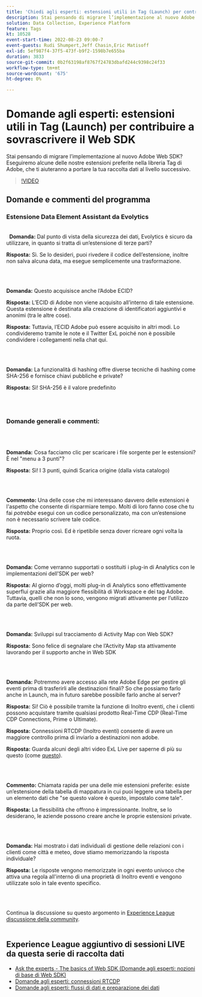 ```yaml
---
title: 'Chiedi agli esperti: estensioni utili in Tag (Launch) per contribuire a sovrascrivere l’SDK per web'
description: Stai pensando di migrare l’implementazione al nuovo Adobe Web SDK?  Eseguiremo alcune delle nostre estensioni preferite nella libreria Tag di Adobe, che ti aiuteranno a portare la tua raccolta dati al livello successivo.
solution: Data Collection, Experience Platform
feature: Tags
kt: 10528
event-start-time: 2022-08-23 09:00-7
event-guests: Rudi Shumpert,Jeff Chasin,Eric Matisoff
exl-id: 5ef987f4-37f5-473f-b9f2-1598b7e655ba
duration: 3833
source-git-commit: 0b2f63198af8767f24783dbafd244c9398c24f33
workflow-type: tm+mt
source-wordcount: '675'
ht-degree: 0%

---
```


# Domande agli esperti: estensioni utili in Tag (Launch) per contribuire a sovrascrivere il Web SDK

Stai pensando di migrare l’implementazione al nuovo Adobe Web SDK?  Eseguiremo alcune delle nostre estensioni preferite nella libreria Tag di Adobe, che ti aiuteranno a portare la tua raccolta dati al livello successivo.

>[!VIDEO](https://video.tv.adobe.com/v/346610/?quality=12&learn=on)

## Domande e commenti del programma

### Estensione Data Element Assistant da Evolytics

<br> 
**Domanda:** Dal punto di vista della sicurezza dei dati, Evolytics è sicuro da utilizzare, in quanto si tratta di un’estensione di terze parti?

**Risposta:** Sì. Se lo desideri, puoi rivedere il codice dell’estensione, inoltre non salva alcuna data, ma esegue semplicemente una trasformazione.

<br> 

**Domanda:** Questo acquisisce anche l’Adobe ECID?

**Risposta:** L’ECID di Adobe non viene acquisito all’interno di tale estensione. Questa estensione è destinata alla creazione di identificatori aggiuntivi e anonimi (tra le altre cose).

**Risposta:** Tuttavia, l’ECID Adobe può essere acquisito in altri modi. Lo condivideremo tramite le note e il Twitter ExL poiché non è possibile condividere i collegamenti nella chat qui.

<br> 

**Domanda:** La funzionalità di hashing offre diverse tecniche di hashing come SHA-256 e fornisce chiavi pubbliche e private?

**Risposta:** Sì! SHA-256 è il valore predefinito

<br> 

### Domande generali e commenti:

<br> 

**Domanda:** Cosa facciamo clic per scaricare i file sorgente per le estensioni? È nel &quot;menu a 3 punti&quot;?

**Risposta:** Sì! I 3 punti, quindi Scarica origine (dalla vista catalogo)

<br> 

**Commento:** Una delle cose che mi interessano davvero delle estensioni è l&#39;aspetto che consente di risparmiare tempo. Molti di loro fanno cose che tu fai *potrebbe* esegui con un codice personalizzato, ma con un’estensione non è necessario scrivere tale codice.

**Risposta:** Proprio così. Ed è ripetibile senza dover ricreare ogni volta la ruota.

<br> 

**Domanda:** Come verranno supportati o sostituiti i plug-in di Analytics con le implementazioni dell’SDK per web?

**Risposta:** Al giorno d’oggi, molti plug-in di Analytics sono effettivamente superflui grazie alla maggiore flessibilità di Workspace e dei tag Adobe. Tuttavia, quelli che non lo sono, vengono migrati attivamente per l’utilizzo da parte dell’SDK per web.

<br> 

**Domanda:** Sviluppi sul tracciamento di Activity Map con Web SDK?

**Risposta:** Sono felice di segnalare che l’Activity Map sta attivamente lavorando per il supporto anche in Web SDK

<br> 

**Domanda:** Potremmo avere accesso alla rete Adobe Edge per gestire gli eventi prima di trasferirli alle destinazioni finali? So che possiamo farlo anche in Launch, ma in futuro sarebbe possibile farlo anche al server?

**Risposta:** Sì! Ciò è possibile tramite la funzione di Inoltro eventi, che i clienti possono acquistare tramite qualsiasi prodotto Real-Time CDP (Real-Time CDP Connections, Prime o Ultimate).

**Risposta:** Connessioni RTCDP (Inoltro eventi) consente di avere un maggiore controllo prima di inviarlo a destinazioni non adobe.

**Risposta:** Guarda alcuni degli altri video ExL Live per saperne di più su questo (come [questo](exl-live-episode-06-23-22.md)).

<br> 

**Commento:** Chiamata rapida per una delle mie estensioni preferite: esiste un’estensione della tabella di mappatura in cui puoi leggere una tabella per un elemento dati che &quot;se questo valore è questo, impostalo come tale&quot;.

**Risposta:** La flessibilità che offrono è impressionante. Inoltre, se lo desiderano, le aziende possono creare anche le proprie estensioni private.

<br> 

**Domanda:** Hai mostrato i dati individuali di gestione delle relazioni con i clienti come città e meteo, dove stiamo memorizzando la risposta individuale?

**Risposta:** Le risposte vengono memorizzate in ogni evento univoco che attiva una regola all&#39;interno di una proprietà di Inoltro eventi e vengono utilizzate solo in tale evento specifico.

<br> 

Continua la discussione su questo argomento in [Experience League discussione della community](https://experienceleaguecommunities.adobe.com/t5/adobe-experience-platform/experience-league-live-post-session-discussion-useful-extensions/m-p/542620#M240).
<br> 

## Experience League aggiuntivo di sessioni LIVE da questa serie di raccolta dati

* [Ask the experts - The basics of Web SDK (Domande agli esperti: nozioni di base di Web SDK)](exl-live-episode-05-26-22.md)
* [Domande agli esperti: connessioni RTCDP](exl-live-episode-06-23-22.md)
* [Domande agli esperti: flussi di dati e preparazione dei dati](exl-live-episode-07-21-22.md)

